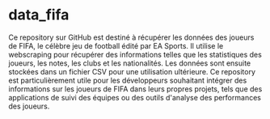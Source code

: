 # data_fifa

Ce repository sur GitHub est destiné à récupérer les données des joueurs de FIFA, le célèbre jeu de football édité par EA Sports. Il utilise le webscraping pour récupérer des informations telles que les statistiques des joueurs, les notes, les clubs et les nationalités. Les données sont ensuite stockées dans un fichier CSV pour une utilisation ultérieure. Ce repository est particulièrement utile pour les développeurs souhaitant intégrer des informations sur les joueurs de FIFA dans leurs propres projets, tels que des applications de suivi des équipes ou des outils d'analyse des performances des joueurs.
